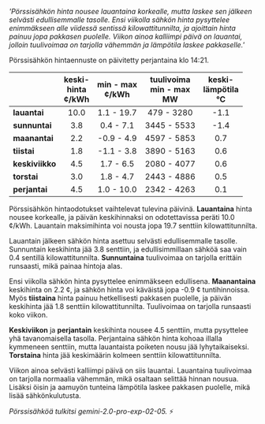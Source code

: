 *'Pörssisähkön hinta nousee lauantaina korkealle, mutta laskee sen jälkeen selvästi edullisemmalle tasolle. Ensi viikolla sähkön hinta pysyttelee enimmäkseen alle viidessä sentissä kilowattitunnilta, ja ajoittain hinta painuu jopa pakkasen puolelle. Viikon ainoa kalliimpi päivä on lauantai, jolloin tuulivoimaa on tarjolla vähemmän ja lämpötila laskee pakkaselle.'*


Pörssisähkön hintaennuste on päivitetty perjantaina klo 14:21.

|    | keski-<br>hinta<br>¢/kWh | min - max<br>¢/kWh | tuulivoima<br>min - max<br>MW | keski-<br>lämpötila<br>°C |
|:---|:---:|:---:|:---:|:---:|
| **lauantai**  | 10.0 | 1.1 - 19.7  | 479 - 3280  | -1.1  |
| **sunnuntai**  | 3.8  | 0.4 - 7.1   | 3445 - 5533 | -1.4  |
| **maanantai** | 2.2  | -0.9 - 4.9  | 4597 - 5853 | 0.7   |
| **tiistai**   | 1.8  | -1.1 - 3.8  | 3890 - 5163 | 0.6   |
| **keskiviikko**| 4.5  | 1.7 - 6.5   | 2080 - 4077 | 0.6   |
| **torstai**  | 3.0  | 1.8 - 4.7   | 2443 - 4886 | 0.5   |
| **perjantai**  | 4.5  | 1.0 - 10.0  | 2342 - 4263 | 0.1   |

Pörssisähkön hintaodotukset vaihtelevat tulevina päivinä. **Lauantaina** hinta nousee korkealle, ja päivän keskihinnaksi on odotettavissa peräti 10.0 ¢/kWh. Lauantain maksimihinta voi nousta jopa 19.7 senttiin kilowattitunnilta.

Lauantain jälkeen sähkön hinta asettuu selvästi edullisemmalle tasolle. Sunnuntain keskihinta jää 3.8 senttiin, ja edullisimmillaan sähköä saa vain 0.4 sentillä kilowattitunnilta. **Sunnuntaina** tuulivoimaa on tarjolla erittäin runsaasti, mikä painaa hintoja alas.

Ensi viikolla sähkön hinta pysyttelee enimmäkseen edullisena. **Maanantaina** keskihinta on 2.2 ¢, ja sähkön hinta voi käväistä jopa -0.9 ¢ tuntihinnoissa. Myös **tiistaina** hinta painuu hetkellisesti pakkasen puolelle, ja päivän keskihinta jää 1.8 senttiin kilowattitunnilta. Tuulivoimaa on tarjolla runsaasti koko viikon.

**Keskiviikon** ja **perjantain** keskihinta nousee 4.5 senttiin, mutta pysyttelee yhä tavanomaisella tasolla. Perjantaina sähkön hinta kohoaa illalla kymmeneen senttiin, mutta lauantaista poiketen nousu jää lyhytaikaiseksi. **Torstaina** hinta jää keskimäärin kolmeen senttiin kilowattitunnilta.

Viikon ainoa selvästi kalliimpi päivä on siis lauantai. Lauantaina tuulivoimaa on tarjolla normaalia vähemmän, mikä osaltaan selittää hinnan nousua. Lisäksi öisin ja aamuyön tunteina lämpötila laskee pakkasen puolelle, mikä lisää sähkönkulutusta.

*Pörssisähköä tulkitsi gemini-2.0-pro-exp-02-05.* ⚡

